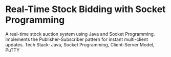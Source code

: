 # Real-Time Stock Bidding with Socket Programming
 A real-time stock auction system using Java and Socket Programming. Implements the Publisher-Subscriber pattern for instant multi-client updates.  Tech Stack: Java, Socket Programming, Client-Server Model, PuTTY
